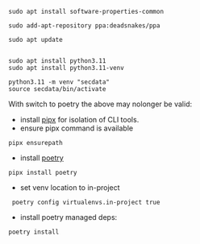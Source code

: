 

```
sudo apt install software-properties-common
 
sudo add-apt-repository ppa:deadsnakes/ppa
 
sudo apt update

 
sudo apt install python3.11
sudo apt install python3.11-venv

python3.11 -m venv "secdata"
source secdata/bin/activate

```

With switch to poetry the above may nolonger be valid:
- install [pipx](https://pipx.pypa.io/latest/installation/) for isolation of CLI tools. 
- ensure pipx command is available
```shell
pipx ensurepath
```
- install [poetry](https://python-poetry.org/docs/) 
```shell
pipx install poetry
```
- set venv location to in-project
```shell
 poetry config virtualenvs.in-project true
```
- install poetry managed deps:
```shell
poetry install
```